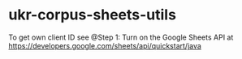 # ukr-corpus-sheets-utils

To get own client ID see
@Step 1: Turn on the Google Sheets API at
https://developers.google.com/sheets/api/quickstart/java

